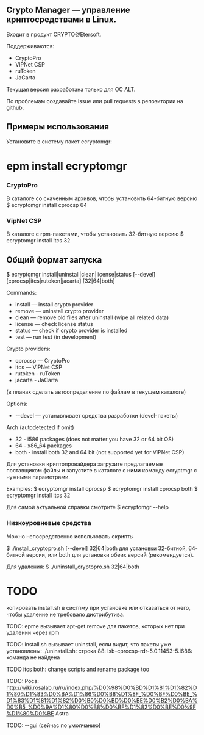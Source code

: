 
## Crypto Manager — управление криптосредствами в Linux.

Входит в продукт CRYPTO@Etersoft.

Поддерживаются:
* CryptoPro
* ViPNet CSP
* ruToken
* JaCarta

Текущая версия разработана только для ОС ALT.

По проблемам создавайте issue или pull requests в репозитории на github.

## Примеры использования

Установите в систему пакет ecryptomgr:
 # epm install ecryptomgr

### CryptoPro

В каталоге со скаченным архивов, чтобы установить 64-битную версию
 $ ecryptomgr install cprocsp 64

### VipNet CSP

В каталоге с rpm-пакетами, чтобы установить 32-битную версию
 $ ecryptomgr install itcs 32


## Общий формат запуска
 $ ecryptomgr install|uninstall|clean|license|status [--devel] [cprocsp|itcs|rutoken|jacarta] [32|64|both]

Commands:
* install — install crypto provider
* remove — uninstall crypto provider
* clean — remove old files after uninstall (wipe all related data)
* license — check license status
* status — check if crypto provider is installed
* test — run test (in development)

Crypto providers:
* cprocsp — CryptoPro
* itcs — ViPNet CSP
* rutoken - ruToken
* jacarta - JaCarta

(в планах сделать автоопределение по файлам в текущем каталоге)

Options:
* --devel — устанавливает средства разработки (devel-пакеты)

Arch (autodetected if omit)
* 32 - i586 packages (does not matter you have 32 or 64 bit OS)
* 64 - x86_64 packages
* both - install both 32 and 64 bit (not supported yet for ViPNet CSP)

Для установки криптопровайдера загрузите предлагаемые поставщиком файлы и запустите в каталоге с ними команду ecryptmgr с нужными параметрами.

Examples:
 $ ecryptomgr install cprocsp
 $ ecryptomgr install cprocsp both
 $ ecryptomgr install itcs 32

Для самой актуальной справки смотрите
 $ ecryptomgr --help

### Низкоуровневые средства

Можно непосредственно использовать скрипты

 $ ./install_cryptopro.sh [--devel] 32|64|both
для установки 32-битной, 64-битной версии, или both для установки обеих версий (рекомендуется).

Для удаления:
 $ ./uninstall_cryptopro.sh 32|64|both


# TODO

копировать install.sh в систпму при установке или отказаться от него, чтобы удаление не требовало дистрибутива.

TODO:
epme вызывает apt-get remove для пакетов, которых нет при удалении через rpm

TODO:
install.sh вызывает uninstall, если видит, что пакеты уже установлены:
./uninstall.sh: строка 88: lsb-cprocsp-rdr-5.0.11453-5.i686: команда не найдена

TODO itcs both:
change scripts and rename package too

TODO:
Роса:
http://wiki.rosalab.ru/ru/index.php/%D0%98%D0%BD%D1%81%D1%82%D1%80%D1%83%D0%BA%D1%86%D0%B8%D1%8F_%D0%BF%D0%BE_%D1%83%D1%81%D1%82%D0%B0%D0%BD%D0%BE%D0%B2%D0%BA%D0%B5_%D0%9A%D1%80%D0%B8%D0%BF%D1%82%D0%BE%D0%9F%D1%80%D0%BE
Astra

TODO: --gui (сейчас по умолчанию)

